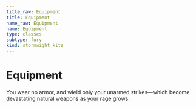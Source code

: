 ```yaml
---
title_raw: Equipment
title: Equipment
name_raw: Equipment
name: Equipment
type: classes
subtype: fury
kind: stormwight kits
---
```


# Equipment

You wear no armor, and wield only your unarmed strikes—which become devastating natural weapons as your rage grows.
